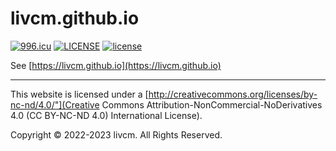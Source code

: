# livcm.github.io

[![996.icu](https://img.shields.io/badge/link-996.icu-red.svg)](https://996.icu) [![LICENSE](https://img.shields.io/badge/license-Anti%20996-blue.svg)](https://github.com/996icu/996.ICU/blob/master/LICENSE) [![license](https://i.creativecommons.org/l/by-nc-nd/4.0/88x31.png)](http://creativecommons.org/licenses/by-nc-nd/4.0/)

See [https://livcm.github.io](https://livcm.github.io)

------

This website is licensed under a [http://creativecommons.org/licenses/by-nc-nd/4.0/"](Creative Commons Attribution-NonCommercial-NoDerivatives 4.0 (CC BY-NC-ND 4.0) International License).

Copyright ©️ 2022-2023 livcm. All Rights Reserved.
